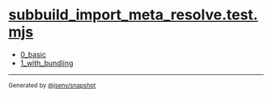 # [subbuild_import_meta_resolve.test.mjs](../subbuild_import_meta_resolve.test.mjs)


- [0_basic](0_basic/0_basic.md)
- [1_with_bundling](1_with_bundling/1_with_bundling.md)

---

<sub>
  Generated by <a href="https://github.com/jsenv/core/tree/main/packages/independent/snapshot">@jsenv/snapshot</a>
</sub>
